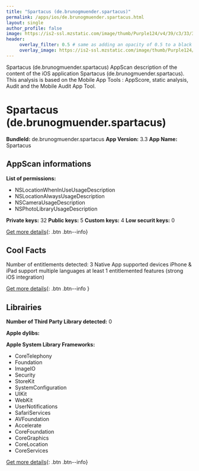 ```yaml
---
title: "Spartacus (de.brunogmuender.spartacus)"
permalink: /apps/ios/de.brunogmuender.spartacus.html
layout: single
author_profile: false
image: https://is2-ssl.mzstatic.com/image/thumb/Purple124/v4/39/c3/33/39c33394-54ca-8cc5-6a15-85ab15a29a99/AppIcon-0-0-1x_U007emarketing-0-0-0-7-0-0-sRGB-0-0-0-GLES2_U002c0-512MB-85-220-0-0.png/512x512bb.jpg
header: 
     overlay_filter: 0.5 # same as adding an opacity of 0.5 to a black background
     overlay_image: https://is2-ssl.mzstatic.com/image/thumb/Purple124/v4/39/c3/33/39c33394-54ca-8cc5-6a15-85ab15a29a99/AppIcon-0-0-1x_U007emarketing-0-0-0-7-0-0-sRGB-0-0-0-GLES2_U002c0-512MB-85-220-0-0.png/512x512bb.jpg
---
```

Spartacus (de.brunogmuender.spartacus) AppScan description of the content of the iOS application Spartacus (de.brunogmuender.spartacus). This analysis is based on the Mobile App Tools : AppScore, static analysis, Audit and the Mobile Audit App Tool.

# Spartacus (de.brunogmuender.spartacus)

**BundleId:** de.brunogmuender.spartacus
**App Version:** 3.3
**App Name:** Spartacus


## AppScan informations 

**List of permissions:** 
- NSLocationWhenInUseUsageDescription
- NSLocationAlwaysUsageDescription
- NSCameraUsageDescription
- NSPhotoLibraryUsageDescription
  
  
**Private keys:** 32
**Public keys:** 5
**Custom keys:** 4
**Low securit keys:** 0
  
[Get more details](/pricing.html){: .btn .btn--info}

## Cool Facts

Number of entitlements detected: 3
Native App
supported devices iPhone & iPad
support multiple languages
at least 1 entitlemented features (strong iOS integration)
  
[Get more details](/pricing.html){: .btn .btn--info }

## Librairies 
**Number of Third Party Library detected:** 0


**Apple dylibs:**


**Apple System Library Frameworks:**
- CoreTelephony
- Foundation
- ImageIO
- Security
- StoreKit
- SystemConfiguration
- UIKit
- WebKit
- UserNotifications
- SafariServices
- AVFoundation
- Accelerate
- CoreFoundation
- CoreGraphics
- CoreLocation
- CoreServices


  
[Get more details](/pricing.html){: .btn .btn--info}

